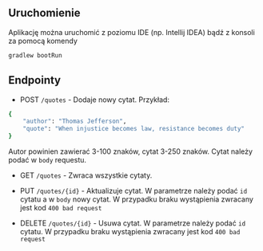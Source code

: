## Uruchomienie

Aplikację można uruchomić z poziomu IDE (np. Intellij IDEA) bądź z konsoli za pomocą komendy
```bash
gradlew bootRun
```

## Endpointy

* POST `/quotes` - Dodaje nowy cytat. Przykład: 
```bash
{
    "author": "Thomas Jefferson",
    "quote": "When injustice becomes law, resistance becomes duty"
}
```
Autor powinien zawierać 3-100 znaków, cytat 3-250 znaków. Cytat należy podać w `body` requestu.


* GET `/quotes` - Zwraca wszystkie cytaty.

* PUT `/quotes/{id}` - Aktualizuje cytat. W parametrze należy podać `id` cytatu a w `body` nowy cytat. W przypadku braku wystąpienia zwracany jest kod `400 bad request`
* DELETE `/quotes/{id}` - Usuwa cytat. W parametrze należy podać `id` cytatu. W przypadku braku wystąpienia zwracany jest kod `400 bad request`
